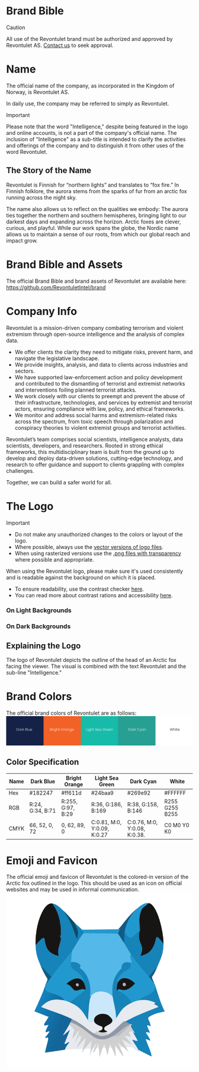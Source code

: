 # Brand Bible
>[!CAUTION]
>All use of the Revontulet brand must be authorized and approved by Revontulet AS. [Contact us](https://revontulet.co/contact) to seek approval.

# Name
The official name of the company, as incorporated in the Kingdom of Norway, is Revontulet AS.

In daily use, the company may be referred to simply as Revontulet.

>[!IMPORTANT]
>Please note that the word "Intelligence," despite being featured in the logo and online accounts, is not a part of the company's official name. The inclusion of "Intelligence" as a sub-title is intended to clarify the activities and offerings of the company and to distinguish it from other uses of the word Revontulet.
 
## The Story of the Name
Revontulet  is Finnish for “northern lights” and translates to “fox fire.” In Finnish folklore, the aurora stems from the sparks of fur from an arctic fox running across the night sky.

The name also allows us to reflect on the qualities we embody: The aurora ties together the northern and southern hemispheres, bringing light to our darkest days and expanding across the horizon. Arctic foxes are clever, curious, and playful. While our work spans the globe, the Nordic name allows us to maintain a sense of our roots, from which our global reach and impact grow.

# Brand Bible and Assets
The official Brand Bible and brand assets of Revontulet are available here: https://github.com/RevontuletIntel/brand

# Company Info

Revontulet is a mission-driven company combating terrorism and violent extremism through open-source intelligence and the analysis of complex data. 

* We offer clients the clarity they need to mitigate risks, prevent harm, and navigate the legislative landscape.
* We provide insights, analysis, and data to clients across industries and sectors. 
* We have supported law-enforcement action and policy development and contributed to the dismantling of terrorist and extremist networks and interventions foiling planned terrorist attacks. 
* We work closely with our clients to preempt and prevent the abuse of their infrastructure, technologies, and services by extremist and terrorist actors, ensuring compliance with law, policy, and ethical frameworks. 
* We monitor and address social harms and extremism-related risks across the spectrum, from toxic speech through polarization and conspiracy theories to violent extremist groups and terrorist activities.

Revontulet’s team comprises social scientists, intelligence analysts, data scientists, developers, and researchers. Rooted in strong ethical frameworks, this multidisciplinary team is built from the ground up to develop and deploy data-driven solutions, cutting-edge technology, and research to offer guidance and support to clients grappling with complex challenges.

Together, we can build a safer world for all.

# The Logo
>[!IMPORTANT]
>* Do not make any unauthorized changes to the colors or layout of the logo.
>* Where possible, always use the [vector versions of logo files](assets/logo/vector).
>* When using rasterized versions use the [.png files with transparency](assets/logo/png) where possible and appropriate.

When using the Revontulet logo, please make sure it's used consistently and is readable against the background on which it is placed. 

* To ensure readability, use the contrast checker [here](https://color.adobe.com/create/color-contrast-analyzer).
* You can read more about contrast rations and accessibility [here](https://adobe.design/stories/leading-design/inclusive-palettes-with-adobe-color).

### On Light Backgrounds

### On Dark Backgrounds

## Explaining the Logo
The logo of Revontulet depicts the outline of the head of an Arctic fox facing the viewer. The visual is combined with the text Revontulet and the sub-line "Intelligence." 

# Brand Colors
The official brand colors of Revontulet are as follows:
![](https://github.com/RevontuletIntel/brand/blob/main/colors.png?raw=true)

## Color Specification
| Name | Dark Blue | Bright Orange | Light Sea Green | Dark Cyan | White |
|------|-----------|---------------|-----------------|-----------|--------------|
|Hex | #182247 | #ff611d | #24baa9 | #269e92 | #FFFFFF | 
|RGB|R:24, G:34, B:71 |  R:255, G:97, B:29 | R:36, G:186, B:169  | R:38, G:158, B:146 | R255 G255 B255 |
|CMYK|66, 52, 0, 72 |  0, 62, 89, 0 | C:0.81, M:0, Y:0.09, K:0.27 |  C:0.76, M:0, Y:0.08, K:0.38. | C0 M0 Y0 K0 | 

# Emoji and Favicon
The official emoji and favicon of Revontulet is the colored-in version of the Arctic fox outlined in the logo. This should be used as an icon on official websites and may be used in informal communication.
![](https://github.com/RevontuletIntel/brand/blob/main/assets/emoji/emoji.png?raw=true)
